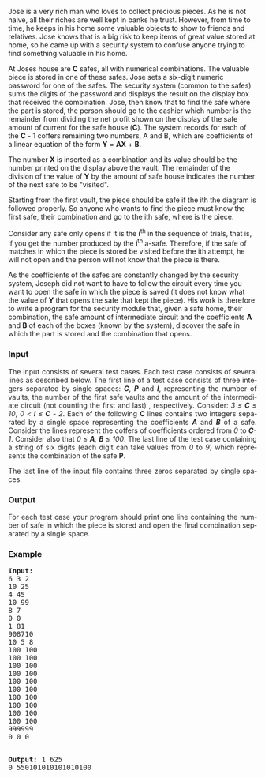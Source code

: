 <p>Jose is a very rich man who loves to collect precious pieces. As he is not naive, all their riches are well kept in banks he trust. However, from time to time, he keeps in his home some valuable objects to show to friends and relatives. Jose knows that is a big risk to keep items of great value stored at home, so he came up with a security system to confuse anyone trying to find something valuable in his home.</p>
<p>At Joses house are <strong>C</strong> safes, all with numerical combinations. The valuable piece is stored in one of these safes. Jose sets a six-digit numeric password for one of the safes. The security system (common to the safes) sums the digits of the password and displays the result on the display box that received the combination. Jose, then know that to find the safe where the part is stored, the person should go to the cashier which number is the remainder from dividing the net profit shown on the display of the safe amount of current for the safe house (<strong>C</strong>). The system records for each of the <strong>C</strong> - 1 coffers remaining two numbers, A and B, which are coefficients of a linear equation of the form <strong>Y</strong> = <strong>AX</strong> + <strong>B</strong>.</p>
<p>The number <strong>X</strong> is inserted as a combination and its value should be the number printed on the display above the vault. The remainder of the division of the value of <strong>Y</strong> by the amount of safe house indicates the number of the next safe to be "visited".</p>
<p>Starting from the first vault, the piece should be safe if the ith the diagram is followed properly. So anyone who wants to find the piece must know the first safe, their combination and go to the ith safe, where is the piece.</p>
<p>Consider any safe only opens if it is the <strong>i</strong><sup>th</sup> in the sequence of trials, that is, if you get the number produced by the <strong>i</strong><sup>th</sup> a-safe. Therefore, if the safe of matches in which the piece is stored be visited before the ith attempt, he will not open and the person will not know that the piece is there.</p>
<p>As the coefficients of the safes are constantly changed by the security system, Joseph did not want to have to follow the circuit every time you want to open the safe in which the piece is saved (it does not know what the value of <strong>Y</strong> that opens the safe that kept the piece). His work is therefore to write a program for the security module that, given a safe home, their combination, the safe amount of intermediate circuit and the coefficients <strong>A</strong> and <strong>B</strong> of each of the boxes (known by the system), discover the safe in which the part is stored and the combination that opens.</p>
<h3>Input</h3>
<!-- 		@page { margin: 2cm } 		P { margin-bottom: 0.21cm } -->
<p style="margin-bottom: 0cm" align="JUSTIFY"><span style="color: #262626;"><span lang="en-US">The</span></span><span style="color: #262626;"><span lang="en-US"> </span></span><span style="color: #262626;"><span lang="en-US">input</span></span><span style="color: #262626;"><span lang="en-US"> </span></span><span style="color: #262626;"><span lang="en-US">consists</span></span><span style="color: #262626;"><span lang="en-US"> </span></span><span style="color: #262626;"><span lang="en-US">of</span></span><span style="color: #262626;"><span lang="en-US"> </span></span><span style="color: #262626;"><span lang="en-US">several</span></span><span style="color: #262626;"><span lang="en-US"> </span></span><span style="color: #262626;"><span lang="en-US">test</span></span><span style="color: #262626;"><span lang="en-US"> </span></span><span style="color: #262626;"><span lang="en-US">cases.</span></span><span style="color: #262626;"><span lang="en-US"> </span></span><span style="color: #262626;"><span lang="en-US">Each</span></span><span style="color: #262626;"><span lang="en-US"> </span></span><span style="color: #262626;"><span lang="en-US">test</span></span><span style="color: #262626;"><span lang="en-US"> </span></span><span style="color: #262626;"><span lang="en-US">case</span></span><span style="color: #262626;"><span lang="en-US"> </span></span><span style="color: #262626;"><span lang="en-US">consists</span></span><span style="color: #262626;"><span lang="en-US"> </span></span><span style="color: #262626;"><span lang="en-US">of</span></span><span style="color: #262626;"><span lang="en-US"> </span></span><span style="color: #262626;"><span lang="en-US">several</span></span><span style="color: #262626;"><span lang="en-US"> </span></span><span style="color: #262626;"><span lang="en-US">lines</span></span><span style="color: #262626;"><span lang="en-US"> </span></span><span style="color: #262626;"><span lang="en-US">as</span></span><span style="color: #262626;"><span lang="en-US"> </span></span><span style="color: #262626;"><span lang="en-US">described</span></span><span style="color: #262626;"><span lang="en-US"> </span></span><span style="color: #262626;"><span lang="en-US">below.</span></span><span style="color: #262626;"><span lang="en-US"> </span></span><span style="color: #262626;"><span lang="en-US">The</span></span><span style="color: #262626;"><span lang="en-US"> </span></span><span style="color: #262626;"><span lang="en-US">first</span></span><span style="color: #262626;"><span lang="en-US"> </span></span><span style="color: #262626;"><span lang="en-US">line</span></span><span style="color: #262626;"><span lang="en-US"> </span></span><span style="color: #262626;"><span lang="en-US">of</span></span><span style="color: #262626;"><span lang="en-US"> </span></span><span style="color: #262626;"><span lang="en-US">a</span></span><span style="color: #262626;"><span lang="en-US"> </span></span><span style="color: #262626;"><span lang="en-US">test</span></span><span style="color: #262626;"><span lang="en-US"> </span></span><span style="color: #262626;"><span lang="en-US">case</span></span><span style="color: #262626;"><span lang="en-US"> </span></span><span style="color: #262626;"><span lang="en-US">consists</span></span><span style="color: #262626;"><span lang="en-US"> </span></span><span style="color: #262626;"><span lang="en-US">of</span></span><span style="color: #262626;"><span lang="en-US"> </span></span><span style="color: #262626;"><span lang="en-US">three</span></span><span style="color: #262626;"><span lang="en-US"> </span></span><span style="color: #262626;"><span lang="en-US">integers</span></span><span style="color: #262626;"><span lang="en-US"> </span></span><span style="color: #262626;"><span lang="en-US">separated</span></span><span style="color: #262626;"><span lang="en-US"> </span></span><span style="color: #262626;"><span lang="en-US">by</span></span><span style="color: #262626;"><span lang="en-US"> </span></span><span style="color: #262626;"><span lang="en-US">single</span></span><span style="color: #262626;"><span lang="en-US"> </span></span><span style="color: #262626;"><span lang="en-US">spaces:</span></span><span style="color: #262626;"><span lang="en-US"> </span></span><strong><span style="color: #262626;"><span lang="en-US"><em>C</em></span></span></strong><span style="color: #262626;"><span lang="en-US">,</span></span><span style="color: #262626;"><span lang="en-US"> </span></span><strong><span style="color: #262626;"><span lang="en-US"><em>P</em></span></span></strong><span style="color: #262626;"><span lang="en-US"> </span></span><span style="color: #262626;"><span lang="en-US">and</span></span><span style="color: #262626;"><span lang="en-US"> </span></span><strong><span style="color: #262626;"><span lang="en-US"><em>I</em></span></span></strong><span style="color: #262626;"><span lang="en-US">,</span></span><span style="color: #262626;"><span lang="en-US"> </span></span><span style="color: #262626;"><span lang="en-US">representing</span></span><span style="color: #262626;"><span lang="en-US"> </span></span><span style="color: #262626;"><span lang="en-US">the</span></span><span style="color: #262626;"><span lang="en-US"> </span></span><span style="color: #262626;"><span lang="en-US">number</span></span><span style="color: #262626;"><span lang="en-US"> </span></span><span style="color: #262626;"><span lang="en-US">of</span></span><span style="color: #262626;"><span lang="en-US"> </span></span><span style="color: #262626;"><span lang="en-US">vaults,</span></span><span style="color: #262626;"><span lang="en-US"> </span></span><span style="color: #262626;"><span lang="en-US">the</span></span><span style="color: #262626;"><span lang="en-US"> </span></span><span style="color: #262626;"><span lang="en-US">number</span></span><span style="color: #262626;"><span lang="en-US"> </span></span><span style="color: #262626;"><span lang="en-US">of</span></span><span style="color: #262626;"><span lang="en-US"> </span></span><span style="color: #262626;"><span lang="en-US">the</span></span><span style="color: #262626;"><span lang="en-US"> </span></span><span style="color: #262626;"><span lang="en-US">first</span></span><span style="color: #262626;"><span lang="en-US"> </span></span><span style="color: #262626;"><span lang="en-US">safe</span></span><span style="color: #262626;"><span lang="en-US"> </span></span><span style="color: #262626;"><span lang="en-US">vaults</span></span><span style="color: #262626;"><span lang="en-US"> </span></span><span style="color: #262626;"><span lang="en-US">and</span></span><span style="color: #262626;"><span lang="en-US"> </span></span><span style="color: #262626;"><span lang="en-US">the</span></span><span style="color: #262626;"><span lang="en-US"> </span></span><span style="color: #262626;"><span lang="en-US">amount</span></span><span style="color: #262626;"><span lang="en-US"> </span></span><span style="color: #262626;"><span lang="en-US">of</span></span><span style="color: #262626;"><span lang="en-US"> </span></span><span style="color: #262626;"><span lang="en-US">the</span></span><span style="color: #262626;"><span lang="en-US"> </span></span><span style="color: #262626;"><span lang="en-US">intermediate</span></span><span style="color: #262626;"><span lang="en-US"> </span></span><span style="color: #262626;"><span lang="en-US">circuit</span></span><span style="color: #262626;"><span lang="en-US"> </span></span><span style="color: #262626;"><span lang="en-US">(not</span></span><span style="color: #262626;"><span lang="en-US"> </span></span><span style="color: #262626;"><span lang="en-US">counting</span></span><span style="color: #262626;"><span lang="en-US"> </span></span><span style="color: #262626;"><span lang="en-US">the</span></span><span style="color: #262626;"><span lang="en-US"> </span></span><span style="color: #262626;"><span lang="en-US">first</span></span><span style="color: #262626;"><span lang="en-US"> </span></span><span style="color: #262626;"><span lang="en-US">and</span></span><span style="color: #262626;"><span lang="en-US"> </span></span><span style="color: #262626;"><span lang="en-US">last)</span></span><span style="color: #262626;"><span lang="en-US"> </span></span><span style="color: #262626;"><span lang="en-US">,</span></span><span style="color: #262626;"><span lang="en-US"> </span></span><span style="color: #262626;"><span lang="en-US">respectively.</span></span><span style="color: #262626;"><span lang="en-US"> </span></span><span style="color: #262626;"><span lang="en-US">Consider:</span></span><span style="color: #262626;"><span lang="en-US"> </span></span><span style="color: #262626;"><span lang="en-US"><em>3</em></span></span><span style="color: #262626;"><span lang="en-US"><em> ≤ </em></span></span><strong><span style="color: #262626;"><span lang="en-US"><em>C</em></span></span></strong><span style="color: #262626;"><span lang="en-US"><em> ≤ </em></span></span><span style="color: #262626;"><span lang="en-US"><em>10</em></span></span><span style="color: #262626;"><span lang="en-US">,</span></span><span style="color: #262626;"><span lang="en-US"> </span></span><span style="color: #262626;"><span lang="en-US"><em>0</em></span></span><span style="color: #262626;"><span lang="en-US"><em> </em></span></span><span style="color: #262626;"><span lang="en-US"><em>&lt;</em></span></span><span style="color: #262626;"><span lang="en-US"><em> </em></span></span><strong><span style="color: #262626;"><span lang="en-US"><em>I</em></span></span></strong><span style="color: #262626;"><span lang="en-US"><em> ≤ </em></span></span><strong><span style="color: #262626;"><span lang="en-US"><em>C</em></span></span></strong><span style="color: #262626;"><span lang="en-US"><em> </em></span></span><span style="color: #262626;"><span lang="en-US"><em>-</em></span></span><span style="color: #262626;"><span lang="en-US"><em> </em></span></span><span style="color: #262626;"><span lang="en-US"><em>2</em></span></span><span style="color: #262626;"><span lang="en-US">.</span></span><span style="color: #262626;"><span lang="en-US"> </span></span><span style="color: #262626;"><span lang="en-US">Each</span></span><span style="color: #262626;"><span lang="en-US"> </span></span><span style="color: #262626;"><span lang="en-US">of</span></span><span style="color: #262626;"><span lang="en-US"> </span></span><span style="color: #262626;"><span lang="en-US">the</span></span><span style="color: #262626;"><span lang="en-US"> </span></span><span style="color: #262626;"><span lang="en-US">following</span></span><span style="color: #262626;"><span lang="en-US"> </span></span><strong><span style="color: #262626;"><span lang="en-US">C</span></span></strong><span style="color: #262626;"><span lang="en-US"> </span></span><span style="color: #262626;"><span lang="en-US">lines</span></span><span style="color: #262626;"><span lang="en-US"> </span></span><span style="color: #262626;"><span lang="en-US">contains</span></span><span style="color: #262626;"><span lang="en-US"> </span></span><span style="color: #262626;"><span lang="en-US">two</span></span><span style="color: #262626;"><span lang="en-US"> </span></span><span style="color: #262626;"><span lang="en-US">integers</span></span><span style="color: #262626;"><span lang="en-US"> </span></span><span style="color: #262626;"><span lang="en-US">separated</span></span><span style="color: #262626;"><span lang="en-US"> </span></span><span style="color: #262626;"><span lang="en-US">by</span></span><span style="color: #262626;"><span lang="en-US"> </span></span><span style="color: #262626;"><span lang="en-US">a</span></span><span style="color: #262626;"><span lang="en-US"> </span></span><span style="color: #262626;"><span lang="en-US">single</span></span><span style="color: #262626;"><span lang="en-US"> </span></span><span style="color: #262626;"><span lang="en-US">space</span></span><span style="color: #262626;"><span lang="en-US"> </span></span><span style="color: #262626;"><span lang="en-US">representing</span></span><span style="color: #262626;"><span lang="en-US"> </span></span><span style="color: #262626;"><span lang="en-US">the</span></span><span style="color: #262626;"><span lang="en-US"> </span></span><span style="color: #262626;"><span lang="en-US">coefficients</span></span><span style="color: #262626;"><span lang="en-US"> </span></span><strong><span style="color: #262626;"><span lang="en-US"><em>A</em></span></span></strong><span style="color: #262626;"><span lang="en-US"> </span></span><span style="color: #262626;"><span lang="en-US">and</span></span><span style="color: #262626;"><span lang="en-US"> </span></span><strong><span style="color: #262626;"><span lang="en-US"><em>B</em></span></span></strong><span style="color: #262626;"><span lang="en-US"> </span></span><span style="color: #262626;"><span lang="en-US">of</span></span><span style="color: #262626;"><span lang="en-US"> </span></span><span style="color: #262626;"><span lang="en-US">a</span></span><span style="color: #262626;"><span lang="en-US"> </span></span><span style="color: #262626;"><span lang="en-US">safe.</span></span><span style="color: #262626;"><span lang="en-US"> </span></span><span style="color: #262626;"><span lang="en-US">Consider</span></span><span style="color: #262626;"><span lang="en-US"> </span></span><span style="color: #262626;"><span lang="en-US">the</span></span><span style="color: #262626;"><span lang="en-US"> </span></span><span style="color: #262626;"><span lang="en-US">lines</span></span><span style="color: #262626;"><span lang="en-US"> </span></span><span style="color: #262626;"><span lang="en-US">represent</span></span><span style="color: #262626;"><span lang="en-US"> </span></span><span style="color: #262626;"><span lang="en-US">the</span></span><span style="color: #262626;"><span lang="en-US"> </span></span><span style="color: #262626;"><span lang="en-US">coffers</span></span><span style="color: #262626;"><span lang="en-US"> </span></span><span style="color: #262626;"><span lang="en-US">of</span></span><span style="color: #262626;"><span lang="en-US"> </span></span><span style="color: #262626;"><span lang="en-US">coefficients</span></span><span style="color: #262626;"><span lang="en-US"> </span></span><span style="color: #262626;"><span lang="en-US">ordered</span></span><span style="color: #262626;"><span lang="en-US"> </span></span><span style="color: #262626;"><span lang="en-US">from</span></span><span style="color: #262626;"><span lang="en-US"> </span></span><span style="color: #262626;"><span lang="en-US"><em>0</em></span></span><span style="color: #262626;"><span lang="en-US"> </span></span><span style="color: #262626;"><span lang="en-US">to</span></span><span style="color: #262626;"><span lang="en-US"> </span></span><strong><span style="color: #262626;"><span lang="en-US"><em>C</em></span></span></strong><span style="color: #262626;"><span lang="en-US"><em>-</em></span></span><span style="color: #262626;"><span lang="en-US"><em></em></span></span><span style="color: #262626;"><span lang="en-US"><em>1</em></span></span><span style="color: #262626;"><span lang="en-US">.</span></span><span style="color: #262626;"><span lang="en-US"> </span></span><span style="color: #262626;"><span lang="en-US">Consider</span></span><span style="color: #262626;"><span lang="en-US"> </span></span><span style="color: #262626;"><span lang="en-US">also</span></span><span style="color: #262626;"><span lang="en-US"> </span></span><span style="color: #262626;"><span lang="en-US">that</span></span><span style="color: #262626;"><span lang="en-US"> </span></span><span style="color: #262626;"><span lang="en-US"><em>0</em></span></span><span style="color: #262626;"><span lang="en-US"><em> ≤ </em></span></span><span style="color: #262626;"><span lang="en-US"><em><strong>A</strong>,</em></span></span><span style="color: #262626;"><span lang="en-US"><em> </em></span></span><strong><span style="color: #262626;"><span lang="en-US"><em>B</em></span></span></strong><span style="color: #262626;"><span lang="en-US"><em> ≤ </em></span></span><span style="color: #262626;"><span lang="en-US"><em>100</em></span></span><span style="color: #262626;"><span lang="en-US">.</span></span><span style="color: #262626;"><span lang="en-US"> </span></span><span style="color: #262626;"><span lang="en-US">The</span></span><span style="color: #262626;"><span lang="en-US"> </span></span><span style="color: #262626;"><span lang="en-US">last</span></span><span style="color: #262626;"><span lang="en-US"> </span></span><span style="color: #262626;"><span lang="en-US">line</span></span><span style="color: #262626;"><span lang="en-US"> </span></span><span style="color: #262626;"><span lang="en-US">of</span></span><span style="color: #262626;"><span lang="en-US"> </span></span><span style="color: #262626;"><span lang="en-US">the</span></span><span style="color: #262626;"><span lang="en-US"> </span></span><span style="color: #262626;"><span lang="en-US">test</span></span><span style="color: #262626;"><span lang="en-US"> </span></span><span style="color: #262626;"><span lang="en-US">case</span></span><span style="color: #262626;"><span lang="en-US"> </span></span><span style="color: #262626;"><span lang="en-US">containing</span></span><span style="color: #262626;"><span lang="en-US"> </span></span><span style="color: #262626;"><span lang="en-US">a</span></span><span style="color: #262626;"><span lang="en-US"> </span></span><span style="color: #262626;"><span lang="en-US">string</span></span><span style="color: #262626;"><span lang="en-US"> </span></span><span style="color: #262626;"><span lang="en-US">of</span></span><span style="color: #262626;"><span lang="en-US"> </span></span><span style="color: #262626;"><span lang="en-US">six</span></span><span style="color: #262626;"><span lang="en-US"> </span></span><span style="color: #262626;"><span lang="en-US">digits</span></span><span style="color: #262626;"><span lang="en-US"> </span></span><span style="color: #262626;"><span lang="en-US">(each</span></span><span style="color: #262626;"><span lang="en-US"> </span></span><span style="color: #262626;"><span lang="en-US">digit</span></span><span style="color: #262626;"><span lang="en-US"> </span></span><span style="color: #262626;"><span lang="en-US">can</span></span><span style="color: #262626;"><span lang="en-US"> </span></span><span style="color: #262626;"><span lang="en-US">take</span></span><span style="color: #262626;"><span lang="en-US"> </span></span><span style="color: #262626;"><span lang="en-US">values</span></span><span style="color: #262626;"><span lang="en-US"> ​​</span></span><span style="color: #262626;"><span lang="en-US">from</span></span><span style="color: #262626;"><span lang="en-US"> </span></span><span style="color: #262626;"><span lang="en-US"><em>0</em></span></span><span style="color: #262626;"><span lang="en-US"> </span></span><span style="color: #262626;"><span lang="en-US">to</span></span><span style="color: #262626;"><span lang="en-US"> </span></span><span style="color: #262626;"><span lang="en-US"><em>9</em></span></span><span style="color: #262626;"><span lang="en-US">)</span></span><span style="color: #262626;"><span lang="en-US"> </span></span><span style="color: #262626;"><span lang="en-US">which</span></span><span style="color: #262626;"><span lang="en-US"> </span></span><span style="color: #262626;"><span lang="en-US">represents</span></span><span style="color: #262626;"><span lang="en-US"> </span></span><span style="color: #262626;"><span lang="en-US">the</span></span><span style="color: #262626;"><span lang="en-US"> </span></span><span style="color: #262626;"><span lang="en-US">combination</span></span><span style="color: #262626;"><span lang="en-US"> </span></span><span style="color: #262626;"><span lang="en-US">of</span></span><span style="color: #262626;"><span lang="en-US"> </span></span><span style="color: #262626;"><span lang="en-US">the</span></span><span style="color: #262626;"><span lang="en-US"> </span></span><span style="color: #262626;"><span lang="en-US">safe</span></span><span style="color: #262626;"><span lang="en-US"> </span></span><span style="color: #262626;"><span lang="en-US"><strong>P</strong>.</span></span></p>
<p style="margin-bottom: 0cm" align="JUSTIFY"><span style="color: #262626;"><span lang="en-US">The</span></span><span style="color: #262626;"><span lang="en-US"> </span></span><span style="color: #262626;"><span lang="en-US">last</span></span><span style="color: #262626;"><span lang="en-US"> </span></span><span style="color: #262626;"><span lang="en-US">line</span></span><span style="color: #262626;"><span lang="en-US"> </span></span><span style="color: #262626;"><span lang="en-US">of</span></span><span style="color: #262626;"><span lang="en-US"> </span></span><span style="color: #262626;"><span lang="en-US">the</span></span><span style="color: #262626;"><span lang="en-US"> </span></span><span style="color: #262626;"><span lang="en-US">input</span></span><span style="color: #262626;"><span lang="en-US"> </span></span><span style="color: #262626;"><span lang="en-US">file</span></span><span style="color: #262626;"><span lang="en-US"> </span></span><span style="color: #262626;"><span lang="en-US">contains</span></span><span style="color: #262626;"><span lang="en-US"> </span></span><span style="color: #262626;"><span lang="en-US">three</span></span><span style="color: #262626;"><span lang="en-US"> </span></span><span style="color: #262626;"><span lang="en-US">zeros</span></span><span style="color: #262626;"><span lang="en-US"> </span></span><span style="color: #262626;"><span lang="en-US">separated</span></span><span style="color: #262626;"><span lang="en-US"> </span></span><span style="color: #262626;"><span lang="en-US">by</span></span><span style="color: #262626;"><span lang="en-US"> </span></span><span style="color: #262626;"><span lang="en-US">single</span></span><span style="color: #262626;"><span lang="en-US"> </span></span><span style="color: #262626;"><span lang="en-US">spaces.</span></span></p>
<h3>Output</h3>
<!-- 		@page { margin: 2cm } 		P { margin-bottom: 0.21cm } -->
<p style="margin-bottom: 0cm" align="JUSTIFY"><span style="color: #262626;"><span lang="en-US">For</span></span><span style="color: #262626;"><span lang="en-US"> </span></span><span style="color: #262626;"><span lang="en-US">each</span></span><span style="color: #262626;"><span lang="en-US"> </span></span><span style="color: #262626;"><span lang="en-US">test</span></span><span style="color: #262626;"><span lang="en-US"> </span></span><span style="color: #262626;"><span lang="en-US">case</span></span><span style="color: #262626;"><span lang="en-US"> </span></span><span style="color: #262626;"><span lang="en-US">your</span></span><span style="color: #262626;"><span lang="en-US"> </span></span><span style="color: #262626;"><span lang="en-US">program</span></span><span style="color: #262626;"><span lang="en-US"> </span></span><span style="color: #262626;"><span lang="en-US">should</span></span><span style="color: #262626;"><span lang="en-US"> </span></span><span style="color: #262626;"><span lang="en-US">print</span></span><span style="color: #262626;"><span lang="en-US"> </span></span><span style="color: #262626;"><span lang="en-US">one</span></span><span style="color: #262626;"><span lang="en-US"> </span></span><span style="color: #262626;"><span lang="en-US">line</span></span><span style="color: #262626;"><span lang="en-US"> </span></span><span style="color: #262626;"><span lang="en-US">containing</span></span><span style="color: #262626;"><span lang="en-US"> </span></span><span style="color: #262626;"><span lang="en-US">the</span></span><span style="color: #262626;"><span lang="en-US"> </span></span><span style="color: #262626;"><span lang="en-US">number</span></span><span style="color: #262626;"><span lang="en-US"> </span></span><span style="color: #262626;"><span lang="en-US">of</span></span><span style="color: #262626;"><span lang="en-US"> </span></span><span style="color: #262626;"><span lang="en-US">safe</span></span><span style="color: #262626;"><span lang="en-US"> </span></span><span style="color: #262626;"><span lang="en-US">in</span></span><span style="color: #262626;"><span lang="en-US"> </span></span><span style="color: #262626;"><span lang="en-US">which</span></span><span style="color: #262626;"><span lang="en-US"> </span></span><span style="color: #262626;"><span lang="en-US">the</span></span><span style="color: #262626;"><span lang="en-US"> </span></span><span style="color: #262626;"><span lang="en-US">piece</span></span><span style="color: #262626;"><span lang="en-US"> </span></span><span style="color: #262626;"><span lang="en-US">is</span></span><span style="color: #262626;"><span lang="en-US"> </span></span><span style="color: #262626;"><span lang="en-US">stored</span></span><span style="color: #262626;"><span lang="en-US"> </span></span><span style="color: #262626;"><span lang="en-US">and</span></span><span style="color: #262626;"><span lang="en-US"> </span></span><span style="color: #262626;"><span lang="en-US">open</span></span><span style="color: #262626;"><span lang="en-US"> </span></span><span style="color: #262626;"><span lang="en-US">the</span></span><span style="color: #262626;"><span lang="en-US"> </span></span><span style="color: #262626;"><span lang="en-US">final</span></span><span style="color: #262626;"><span lang="en-US"> </span></span><span style="color: #262626;"><span lang="en-US">combination</span></span><span style="color: #262626;"><span lang="en-US"> </span></span><span style="color: #262626;"><span lang="en-US">separated</span></span><span style="color: #262626;"><span lang="en-US"> </span></span><span style="color: #262626;"><span lang="en-US">by</span></span><span style="color: #262626;"><span lang="en-US"> </span></span><span style="color: #262626;"><span lang="en-US">a</span></span><span style="color: #262626;"><span lang="en-US"> </span></span><span style="color: #262626;"><span lang="en-US">single</span></span><span style="color: #262626;"><span lang="en-US"> </span></span><span style="color: #262626;"><span lang="en-US">space.</span></span></p>
<h3>Example</h3>
<pre><strong>Input:</strong>
6 3 2<br>10 25<br>4 45<br>10 99<br>8 7<br>0 0<br>1 81<br>908710<br>10 5 8<br>100 100<br>100 100<br>100 100<br>100 100<br>100 100<br>100 100<br>100 100<br>100 100<br>100 100<br>100 100<br>999999<br>0 0 0

<strong>Output:</strong>
1 625<br>0 550101010101010100
</pre>